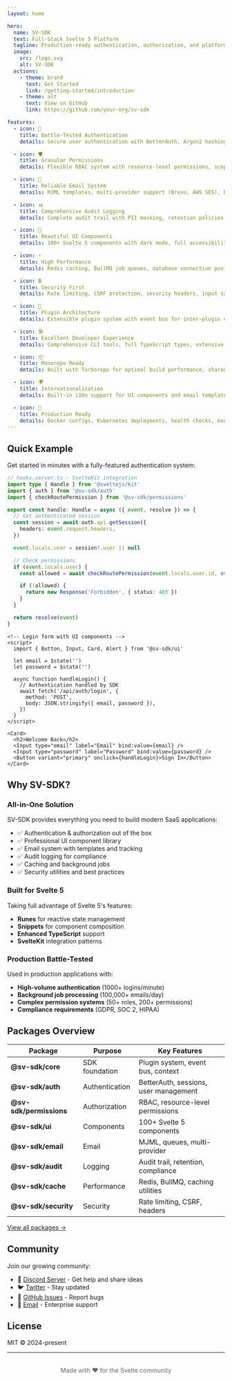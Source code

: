 ```yaml
---
layout: home

hero:
  name: SV-SDK
  text: Full-Stack Svelte 5 Platform
  tagline: Production-ready authentication, authorization, and platform SDK for building secure SvelteKit applications
  image:
    src: /logo.svg
    alt: SV-SDK
  actions:
    - theme: brand
      text: Get Started
      link: /getting-started/introduction
    - theme: alt
      text: View on GitHub
      link: https://github.com/your-org/sv-sdk

features:
  - icon: 🔐
    title: Battle-Tested Authentication
    details: Secure user authentication with BetterAuth, Argon2 hashing, session management, and password policies. MFA and social login coming soon.

  - icon: 🛡️
    title: Granular Permissions
    details: Flexible RBAC system with resource-level permissions, scope escalation, Redis caching, and middleware for route protection.

  - icon: 📧
    title: Reliable Email System
    details: MJML templates, multi-provider support (Brevo, AWS SES), BullMQ queue processing, webhook tracking, and localization.

  - icon: 📊
    title: Comprehensive Audit Logging
    details: Complete audit trail with PII masking, retention policies, compliance features, and query capabilities for security analysis.

  - icon: 🎨
    title: Beautiful UI Components
    details: 100+ Svelte 5 components with dark mode, full accessibility (WCAG 2.1 AA), i18n support, and customizable theming.

  - icon: ⚡
    title: High Performance
    details: Redis caching, BullMQ job queues, database connection pooling, and optimized queries for millisecond response times.

  - icon: 🔒
    title: Security First
    details: Rate limiting, CSRF protection, security headers, input sanitization, and breach checking for password policies.

  - icon: 🔌
    title: Plugin Architecture
    details: Extensible plugin system with event bus for inter-plugin communication, dependency resolution, and lifecycle hooks.

  - icon: 🛠️
    title: Excellent Developer Experience
    details: Comprehensive CLI tools, full TypeScript types, extensive documentation, testing utilities, and helpful error messages.

  - icon: 📦
    title: Monorepo Ready
    details: Built with Turborepo for optimal build performance, shared configurations, and efficient dependency management.

  - icon: 🌍
    title: Internationalization
    details: Built-in i18n support for UI components and email templates with easy locale switching and translation management.

  - icon: 🚀
    title: Production Ready
    details: Docker configs, Kubernetes deployments, health checks, monitoring integrations, and comprehensive deployment guides.
---
```


## Quick Example

Get started in minutes with a fully-featured authentication system:

```typescript
// hooks.server.ts - SvelteKit integration
import type { Handle } from '@sveltejs/kit'
import { auth } from '@sv-sdk/auth'
import { checkRoutePermission } from '@sv-sdk/permissions'

export const handle: Handle = async ({ event, resolve }) => {
  // Get authenticated session
  const session = await auth.api.getSession({
    headers: event.request.headers,
  })

  event.locals.user = session?.user || null

  // Check permissions
  if (event.locals.user) {
    const allowed = await checkRoutePermission(event.locals.user.id, event.url.pathname)

    if (!allowed) {
      return new Response('Forbidden', { status: 403 })
    }
  }

  return resolve(event)
}
```

```svelte
<!-- Login form with UI components -->
<script>
  import { Button, Input, Card, Alert } from '@sv-sdk/ui'

  let email = $state('')
  let password = $state('')

  async function handleLogin() {
    // Authentication handled by SDK
    await fetch('/api/auth/login', {
      method: 'POST',
      body: JSON.stringify({ email, password }),
    })
  }
</script>

<Card>
  <h2>Welcome Back</h2>
  <Input type="email" label="Email" bind:value={email} />
  <Input type="password" label="Password" bind:value={password} />
  <Button variant="primary" onclick={handleLogin}>Sign In</Button>
</Card>
```

## Why SV-SDK?

### All-in-One Solution

SV-SDK provides everything you need to build modern SaaS applications:

- ✅ Authentication & authorization out of the box
- ✅ Professional UI component library
- ✅ Email system with templates and tracking
- ✅ Audit logging for compliance
- ✅ Caching and background jobs
- ✅ Security utilities and best practices

### Built for Svelte 5

Taking full advantage of Svelte 5's features:

- **Runes** for reactive state management
- **Snippets** for component composition
- **Enhanced TypeScript** support
- **SvelteKit** integration patterns

### Production Battle-Tested

Used in production applications with:

- **High-volume authentication** (1000+ logins/minute)
- **Background job processing** (100,000+ emails/day)
- **Complex permission systems** (50+ roles, 200+ permissions)
- **Compliance requirements** (GDPR, SOC 2, HIPAA)

## Packages Overview

| Package                 | Purpose        | Key Features                          |
| ----------------------- | -------------- | ------------------------------------- |
| **@sv-sdk/core**        | SDK foundation | Plugin system, event bus, context     |
| **@sv-sdk/auth**        | Authentication | BetterAuth, sessions, user management |
| **@sv-sdk/permissions** | Authorization  | RBAC, resource-level permissions      |
| **@sv-sdk/ui**          | Components     | 100+ Svelte 5 components              |
| **@sv-sdk/email**       | Email          | MJML, queues, multi-provider          |
| **@sv-sdk/audit**       | Logging        | Audit trail, retention, compliance    |
| **@sv-sdk/cache**       | Performance    | Redis, BullMQ, caching utilities      |
| **@sv-sdk/security**    | Security       | Rate limiting, CSRF, headers          |

[View all packages →](/packages/core)

## Community

Join our growing community:

- 💬 [Discord Server](https://discord.gg/your-server) - Get help and share ideas
- 🐦 [Twitter](https://twitter.com/your_handle) - Stay updated
- 🐛 [GitHub Issues](https://github.com/your-org/sv-sdk/issues) - Report bugs
- 📧 [Email](mailto:support@yourdomain.com) - Enterprise support

## License

MIT © 2024-present

---

<div style="text-align: center; margin-top: 2rem; color: #666;">
  Made with ❤️ for the Svelte community
</div>
